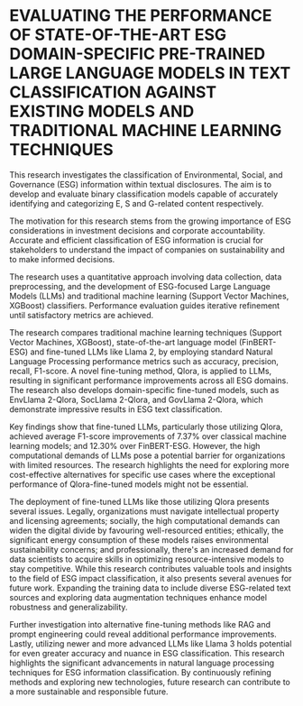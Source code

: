 # EVALUATING THE PERFORMANCE OF STATE-OF-THE-ART ESG DOMAIN-SPECIFIC PRE-TRAINED LARGE LANGUAGE MODELS IN TEXT CLASSIFICATION AGAINST EXISTING MODELS AND TRADITIONAL MACHINE LEARNING TECHNIQUES

This research investigates the classification of Environmental, Social, and Governance (ESG) information within textual disclosures. The aim is to develop and evaluate binary classification models capable of accurately identifying and categorizing E, S and G-related content respectively.

The motivation for this research stems from the growing importance of ESG considerations in investment decisions and corporate accountability. Accurate and efficient classification of ESG information is crucial for stakeholders to understand the impact of companies on sustainability and to make informed decisions.

The research uses a quantitative approach involving data collection, data preprocessing, and the development of ESG-focused Large Language Models (LLMs) and traditional machine learning (Support Vector Machines, XGBoost) classifiers. Performance evaluation guides iterative refinement until satisfactory metrics are achieved.

The research compares traditional machine learning techniques (Support Vector Machines, XGBoost), state-of-the-art language model (FinBERT-ESG) and fine-tuned LLMs like Llama 2, by employing standard Natural Language Processing performance metrics such as accuracy, precision, recall, F1-score. A novel fine-tuning method, Qlora, is applied to LLMs, resulting in significant performance improvements across all ESG domains. The research also develops domain-specific fine-tuned models, such as EnvLlama 2-Qlora, SocLlama 2-Qlora, and GovLlama 2-Qlora, which demonstrate impressive results in ESG text classification.

Key findings show that fine-tuned LLMs, particularly those utilizing Qlora, achieved average F1-score improvements of 7.37% over classical machine learning models; and 12.30% over FinBERT-ESG. However, the high computational demands of LLMs pose a potential barrier for organizations with limited resources. The research highlights the need for exploring more cost-effective alternatives for specific use cases where the exceptional performance of Qlora-fine-tuned models might not be essential.

The deployment of fine-tuned LLMs like those utilizing Qlora presents several issues. Legally, organizations must navigate intellectual property and licensing agreements; socially, the high computational demands can widen the digital divide by favouring well-resourced entities; ethically, the significant energy consumption of these models raises environmental sustainability concerns; and professionally, there's an increased demand for data scientists to acquire skills in optimizing resource-intensive models to stay competitive.
While this research contributes valuable tools and insights to the field of ESG impact classification, it also presents several avenues for future work. Expanding the training data to include diverse ESG-related text sources and exploring data augmentation techniques enhance model robustness and generalizability. 

Further investigation into alternative fine-tuning methods like RAG and prompt engineering could reveal additional performance improvements. Lastly, utilizing newer and more advanced LLMs like Llama 3 holds potential for even greater accuracy and nuance in ESG classification. This research highlights the significant advancements in natural language processing techniques for ESG information classification. By continuously refining methods and exploring new technologies, future research can contribute to a more sustainable and responsible future.
